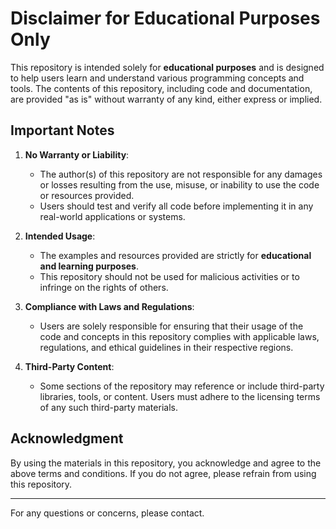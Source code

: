 # Disclaimer for Educational Purposes Only

This repository is intended solely for **educational purposes** and is designed to help users learn and understand various programming concepts and tools. The contents of this repository, including code and documentation, are provided "as is" without warranty of any kind, either express or implied.

## Important Notes

1. **No Warranty or Liability**: 
   - The author(s) of this repository are not responsible for any damages or losses resulting from the use, misuse, or inability to use the code or resources provided.
   - Users should test and verify all code before implementing it in any real-world applications or systems.

2. **Intended Usage**: 
   - The examples and resources provided are strictly for **educational and learning purposes**. 
   - This repository should not be used for malicious activities or to infringe on the rights of others.

3. **Compliance with Laws and Regulations**: 
   - Users are solely responsible for ensuring that their usage of the code and concepts in this repository complies with applicable laws, regulations, and ethical guidelines in their respective regions.

4. **Third-Party Content**: 
   - Some sections of the repository may reference or include third-party libraries, tools, or content. Users must adhere to the licensing terms of any such third-party materials.

## Acknowledgment

By using the materials in this repository, you acknowledge and agree to the above terms and conditions. If you do not agree, please refrain from using this repository.

---

For any questions or concerns, please contact.
